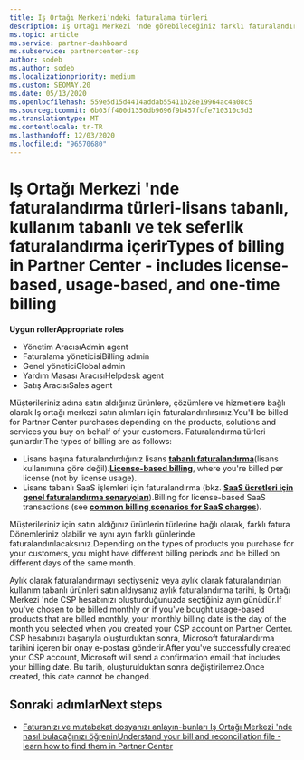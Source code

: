 ```yaml
---
title: İş Ortağı Merkezi'ndeki faturalama türleri
description: Iş Ortağı Merkezi 'nde görebileceğiniz farklı faturalandırma türleri, Fatura dönemleri ve fatura tarihleri hakkında bilgi edinin.
ms.topic: article
ms.service: partner-dashboard
ms.subservice: partnercenter-csp
author: sodeb
ms.author: sodeb
ms.localizationpriority: medium
ms.custom: SEOMAY.20
ms.date: 05/13/2020
ms.openlocfilehash: 559e5d15d4414addab55411b28e19964ac4a08c5
ms.sourcegitcommit: 6b03ff400d1350db9696f9b457fcfe710310c5d3
ms.translationtype: MT
ms.contentlocale: tr-TR
ms.lasthandoff: 12/03/2020
ms.locfileid: "96570680"
---
```

# <a name="types-of-billing-in-partner-center---includes-license-based-usage-based-and-one-time-billing"></a><span data-ttu-id="4c5e8-103">Iş Ortağı Merkezi 'nde faturalandırma türleri-lisans tabanlı, kullanım tabanlı ve tek seferlik faturalandırma içerir</span><span class="sxs-lookup"><span data-stu-id="4c5e8-103">Types of billing in Partner Center - includes license-based, usage-based, and one-time billing</span></span>

<span data-ttu-id="4c5e8-104">**Uygun roller**</span><span class="sxs-lookup"><span data-stu-id="4c5e8-104">**Appropriate roles**</span></span>

- <span data-ttu-id="4c5e8-105">Yönetim Aracısı</span><span class="sxs-lookup"><span data-stu-id="4c5e8-105">Admin agent</span></span>
- <span data-ttu-id="4c5e8-106">Faturalama yöneticisi</span><span class="sxs-lookup"><span data-stu-id="4c5e8-106">Billing admin</span></span>
- <span data-ttu-id="4c5e8-107">Genel yönetici</span><span class="sxs-lookup"><span data-stu-id="4c5e8-107">Global admin</span></span>
- <span data-ttu-id="4c5e8-108">Yardım Masası Aracısı</span><span class="sxs-lookup"><span data-stu-id="4c5e8-108">Helpdesk agent</span></span>
- <span data-ttu-id="4c5e8-109">Satış Aracısı</span><span class="sxs-lookup"><span data-stu-id="4c5e8-109">Sales agent</span></span>

<span data-ttu-id="4c5e8-110">Müşterileriniz adına satın aldığınız ürünlere, çözümlere ve hizmetlere bağlı olarak Iş ortağı merkezi satın alımları için faturalandırılırsınız.</span><span class="sxs-lookup"><span data-stu-id="4c5e8-110">You'll be billed for Partner Center purchases depending on the products, solutions and services you buy on behalf of your customers.</span></span> <span data-ttu-id="4c5e8-111">Faturalandırma türleri şunlardır:</span><span class="sxs-lookup"><span data-stu-id="4c5e8-111">The types of billing are as follows:</span></span>

- <span data-ttu-id="4c5e8-112">Lisans başına faturalandırdığınız lisans [**tabanlı faturalandırma**](license-based-billing.md)(lisans kullanımına göre değil).</span><span class="sxs-lookup"><span data-stu-id="4c5e8-112">[**License-based billing**](license-based-billing.md), where you're billed per license (not by license usage).</span></span>
- <span data-ttu-id="4c5e8-113">Lisans tabanlı SaaS işlemleri için faturalandırma (bkz. [**SaaS ücretleri için genel faturalandırma senaryoları**](common-billing-scenarios-saas.md)).</span><span class="sxs-lookup"><span data-stu-id="4c5e8-113">Billing for license-based SaaS transactions (see [**common billing scenarios for SaaS charges**](common-billing-scenarios-saas.md)).</span></span>

<span data-ttu-id="4c5e8-114">Müşterileriniz için satın aldığınız ürünlerin türlerine bağlı olarak, farklı fatura Dönemleriniz olabilir ve aynı ayın farklı günlerinde faturalandırılacaksınız.</span><span class="sxs-lookup"><span data-stu-id="4c5e8-114">Depending on the types of products you purchase for your customers, you might have different billing periods and be billed on different days of the same month.</span></span>

<span data-ttu-id="4c5e8-115">Aylık olarak faturalandırmayı seçtiyseniz veya aylık olarak faturalandırılan kullanım tabanlı ürünleri satın aldıysanız aylık faturalandırma tarihi, Iş Ortağı Merkezi 'nde CSP hesabınızı oluşturduğunuzda seçtiğiniz ayın günüdür.</span><span class="sxs-lookup"><span data-stu-id="4c5e8-115">If you've chosen to be billed monthly or if you've bought usage-based products that are billed monthly, your monthly billing date is the day of the month you selected when you created your CSP account on Partner Center.</span></span> <span data-ttu-id="4c5e8-116">CSP hesabınızı başarıyla oluşturduktan sonra, Microsoft faturalandırma tarihini içeren bir onay e-postası gönderir.</span><span class="sxs-lookup"><span data-stu-id="4c5e8-116">After you've successfully created your CSP account, Microsoft will send a confirmation email that includes your billing date.</span></span> <span data-ttu-id="4c5e8-117">Bu tarih, oluşturulduktan sonra değiştirilemez.</span><span class="sxs-lookup"><span data-stu-id="4c5e8-117">Once created, this date cannot be changed.</span></span>

## <a name="next-steps"></a><span data-ttu-id="4c5e8-118">Sonraki adımlar</span><span class="sxs-lookup"><span data-stu-id="4c5e8-118">Next steps</span></span>

- [<span data-ttu-id="4c5e8-119">Faturanızı ve mutabakat dosyanızı anlayın-bunları Iş Ortağı Merkezi 'nde nasıl bulacağınızı öğrenin</span><span class="sxs-lookup"><span data-stu-id="4c5e8-119">Understand your bill and reconciliation file - learn how to find them in Partner Center</span></span>](read-your-bill.md)